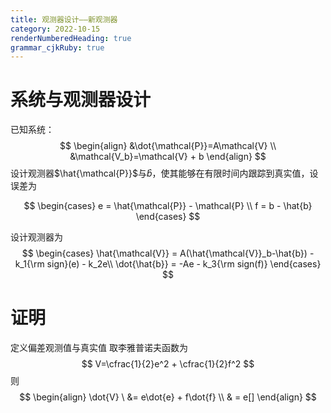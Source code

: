 ```yaml
---
title: 观测器设计——新观测器
category: 2022-10-15
renderNumberedHeading: true
grammar_cjkRuby: true
---
```


# 系统与观测器设计
已知系统：
$$
\begin{align}
&\dot{\mathcal{P}}=A\mathcal{V} \\
&\mathcal{V_b}=\mathcal{V} + b
\end{align}
$$
设计观测器$\hat{\mathcal{P}}$与$\hat{b}$，使其能够在有限时间内跟踪到真实值，设误差为

$$
\begin{cases}
e = \hat{\mathcal{P}} - \mathcal{P} \\
f = b - \hat{b}
\end{cases}
$$

设计观测器为
$$
\begin{cases}
\hat{\mathcal{V}} =  A(\hat{\mathcal{V}}_b-\hat{b}) - k_1{\rm sign}(e) - k_2e\\
\dot{\hat{b}} = -Ae - k_3{\rm sign(f)}
\end{cases}
$$
# 证明
定义偏差观测值与真实值
取李雅普诺夫函数为
$$
V=\cfrac{1}{2}e^2 + \cfrac{1}{2}f^2
$$
则
$$
\begin{align}
\dot{V} \
&= e\dot{e} + f\dot{f} \\
& = e[]
\end{align}
$$